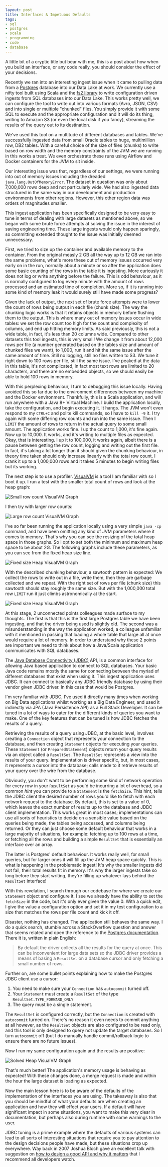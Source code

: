 ```yaml
---
layout: post
title: Interfaces & Impetuous Defaults
tags:
- sql
- postgres
- scala
- programming
- code
- database
---
```


A little bit of a cryptic title but bear with me, this is a post about how when
you build an interface, or any code really, you should consider the effect of
your decisions.

Recently we ran into an interesting ingest issue when it came to pulling data
from a [Postgres](https://www.postgresql.org/) database into our Data Lake at
work. We currently use a nifty tool built using Scala and the [fs2
library](https://fs2.io/) to write configuration driven ingests from SQL
databases into our Data Lake. This works pretty well, we can configure the tool
to write out into various formats (Avro, JSON, CSV) and into single or multiple
"chunked" files. You simply provide it with some SQL to execute and the
appropriate configuration and it will do its thing, writing to Amazon S3 (or
even the local disk if you fancy), streaming the results of the query out to
its destination.

We've used this tool on a multitude of different databases and tables. We've
successfully ingested data from small Oracle tables to huge, multimillion row,
DB2 tables. With a careful choice of the size of files (chunks) to write based
on row width and the memory constraints of the JVM we are running in this works
a treat. We even orchestrate these runs using Airflow and Docker containers for
the JVM to sit inside.

Our interesting issue was that, regardless of our settings, we were running
into out of memory issues including the dreaded `java.lang.OutOfMemoryError`.
The dataset in question was only about 7,000,000 rows deep and not particularly
wide. We had also ingested data structured in the same way in our development
and production environments from other regions. However, this other region data
was orders of magnitudes smaller.

This ingest application has been specifically designed to be very easy to tune
in terms of dealing with large datasets as mentioned above, so we began with
some brute force attempts at solving the issue in the interest of saving
engineering time. These large ingests would only happen sparingly, so
committing extended thought to the issue was initially deemed unnecessary.

First, we tried to size up the container and available memory to the container.
From the original measly 2 GB all the way up to 12 GB we ran into the same
problems, what's more these out of memory issues occurred very early on in the
run, normally about a minute or so after the application does some basic
counting of the rows in the table it is ingesting. More curiously it does not
log or write anything before the failure. This is odd behaviour, as it is
normally configured to log every minute with the amount of rows processed and
an estimated time of completion. More so, if it is running into some kind of
memory leak it would surely still have made some progress?

Given the lack of output, the next set of brute force attempts were to lower
the count of rows being output in each file (chunk size). The way the chunking
logic works is that it retains objects in memory before flushing them to the
output. This is where many out of memory issues occur in wide tables: we set
the row count too high for the count and complexity of columns, and end up
hitting memory limits. As said previously, this is not a wide table, in fact,
it's less than 20 columns wide. Compared to other datasets this tool ingests,
this is very small! We change it from about 12,000 rows per file (a number
generated based on the tables size and amount of chunked files we want), to
1,000, run it and hit the same issue after the same amount of time. Still no
logging, still no files written to S3. We tune it right down to 100 rows per
file, still the same issue. I've peaked at the data in this table, it's not
complicated, in fact most text rows are limited to 20 characters, and there are
no embedded objects, so we should easily be able to hold 100 rows in memory.

With this perplexing behaviour, I turn to debugging this issue locally. Having
avoided this so far due to the environment differences between my machine and
the Docker environment. Thankfully, this is a Scala application, and will run
anywhere with a Java 8+ Virtual Machine. I build the application locally, take
the configuration, and begin executing it. It hangs. The JVM won't even respond
to my `CTRL+C` and polite kill commands, so I have to `kill -9` it. I try again
with some differing row counts and run into the same issue. Then I `LIMIT` the
amount of rows to return in the actual query to some small amount. The
application works fine. I up the count to 1,000, it's fine again. Now up to
10,000. It works, and it's writing to multiple files as expected. Okay, that is
interesting. I up it to 100,000, it works again, albeit there is a pause
between getting the row count, logging and writing out the first file. In fact,
it's taking a lot longer than it should given the chunking behaviour, in theory
time taken should only increase linearly with the total row count. I crank it
up to a 1,000,000 rows and it takes 5 minutes to begin writing files but its
working.

The next step is to use a profiler. [VisualVM](https://visualvm.github.io/) is
a tool I am familiar with so I boot it up. I run a test with the smaller total
count of rows and look at the heap graph:

<img
  alt='Small row count VisualVM Graph'
  src='{{ "assets/interfaces-impetuous/small-row.png" | absolute_url }}'
  class='blog-image'
/>

I then try with larger row counts:

<img
  alt='Large row count VisualVM Graph'
  src='{{ "assets/interfaces-impetuous/large-row.png" | absolute_url }}'
  class='blog-image'
/>

I've so far been running the application locally using a very simple `java -cp`
command, and have been omitting any kind of JVM parameters where it comes to
memory. That's why you can see the resizing of the total heap space in those
graphs. So I opt to set both the minimum and maximum heap space to be about
2G. The following graphs include these parameters, as you can see from the
fixed heap size line.

<img
  alt='Fixed size Heap VisualVM Graph'
  src='{{ "assets/interfaces-impetuous/fixed1.png" | absolute_url }}'
  class='blog-image'
/>

With the described chunking behaviour, a sawtooth pattern is expected: We
collect the rows to write out in a file, write them, then they are garbage
collected and we repeat. With the right set of rows per file (chunk size) this
sawtooth should stay roughly the same size. But with the 1,000,000 total row
`LIMIT` run it just climbs astronomically at the start.

<img
  alt='Fixed size Heap VisualVM Graph'
  src='{{ "assets/interfaces-impetuous/fixed2.png" | absolute_url }}'
  class='blog-image'
/>

At this stage, 2 unconnected points colleagues made surface to my thoughts. The
first is that this is the first large Postgres table we have been ingesting,
and that the driver being used is slightly old. The second was a
misunderstanding in the way the application worked, a colleague unfamiliar
with it mentioned in passing that loading a whole table that large all at once
would require a lot of memory. In order to understand why these 2 points are
important we need to think about how a Java/Scala application communicates with
SQL databases.

The [Java Database Connectivity
(JDBC)](https://docs.oracle.com/javase/tutorial/jdbc/basics/index.html) API, is
a common interface for allowing Java based application to connect to SQL
databases. Your basic Java code remains mostly the same for connecting between
the myriad of different databases that exist when using it. This ingest
application uses JDBC. It can connect to basically any JDBC friendly database
by using their vendor given JDBC driver. In this case that would be Postgres.

I'm very familiar with JDBC, I've used it directly many times when working on
Big Data applications whilst working as a Big Data Engineer, and used it
indirectly via JPA (Java Persistence API) as a Full Stack Developer. It can be
tuned in a lot of ways to cater for the different kinds of queries you want to
make. One of the key features that can be tuned is how JDBC fetches the results
of a query.

Retrieving the results of a query using JDBC, at the basic level, involves
creating a `Connection` object that represents your connection to the database,
and then creating `Statement` objects for executing your queries. These
`Statement` (or `PreparedStatement`) objects return your query results via an
object called a `ResultSet`. The `ResultSet` represents a view into the results
of your query. Implementation is driver specific, but, in most
cases, it represents a cursor into the database; calls made to it retrieve
results of your query over the wire from the database.

Obviously, you don't want to be performing some kind of network operation for
every row in your `ResultSet` as you'd be incurring a lot of overhead, so a
common *hint* you can provide to a `Statement` is the `fetchSize`. This hint,
tells the JDBC client the desired number of rows you'd like to fetch with each
network request to the database. By default, this is set to a value of 0, which
leaves the exact number of results up to the database and JDBC client
implementation. This works great in most cases; implementations can use all
sorts of heuristics to decide on a sensible value based on the queries being
made, the tables being accessed, and columns being returned. Or they can just
choose some default behaviour that works in a large majority of situations, for
example: fetching up to 100 rows at a time, or fetching all the rows and
building a simple `ResultSet` that is essentially an interface over an array.

The latter is Postgres' default behaviour. It works really well, for small
queries, but for larger ones it will fill up the JVM heap space quickly. This
is what is happening in the problematic ingest! It's why the smaller ingests
did not fail, their total results fit in memory. It's why the larger
ingests take so long before they start writing, they're filling up whatever
lays behind the `ResultSet` interface!

With this revelation, I search through our codebase for where we create our
`Statement` object and configure it. I see we already have the ability to set
the `fetchSize` in the code, but it's only ever given the value 0. With a quick
edit, I give the value a configuration option and set it in my test
configuration to a size that matches the rows per file count and kick it off.

Disaster, nothing has changed. The application still behaves the same way. I do
a quick search, stumble across a StackOverflow question and answer that seems
related and open the reference to the [Postgres
documentation](https://jdbc.postgresql.org/documentation/query/#getting-results-based-on-a-cursor).
There it is, written in plain English:

> By default the driver collects all the results for the query at once. This
> can be inconvenient for large data sets so the JDBC driver provides a means
> of basing a `ResultSet` on a database cursor and only fetching a small number
> of rows.

Further on, are some bullet points explaining how to make the Postgres JDBC
client use a cursor:

1. You need to make sure your `Connection` has `autocommit` turned off.
2. Your `Statement` must create a `ResultSet` of the type
   `ResultSet.TYPE_FORWARD_ONLY`
3. The query must be a single statement.

The `ResultSet` is configured correctly, but the `Connection` is created with
`autocommit` turned on. There's no reason it even needs to commit anything at
all however, as the `ResultSet` objects are also configured to be read only,
and this tool is only designed to query not update the target databases. So I
turn `autocommit` off (but I do manually handle commit/rollback logic to ensure
there are no future issues).

Now I run my same configuration again and the results are positive:

<img
  alt='Solved Heap VisualVM Graph'
  src='{{ "assets/interfaces-impetuous/solved.png" | absolute_url }}'
  class='blog-image'
/>

That's much better! The application's memory usage is behaving as expected!
With these changes done, a merge request is made and within the hour the large
dataset is loading as expected.

Now the main lesson here is to be aware of the defaults of the implementation
of the interfaces you are using. The takeaway is also that you should be
mindful of what your defaults are when creating an application and how they
will effect your users. If a default will have significant impact in some
situations, you want to make this very clear in documentation, but perhaps also
during runtime with some warnings to the user.

JDBC tuning is a prime example where the defaults of various systems can lead
to all sorts of interesting situations that require you to pay attention to the
design decisions people have made, but these situations crop up everywhere. Way
back in 2007 Joshua Bloch gave an excellent talk with suggestion on [how to
design a good API and why it
matters](https://www.youtube.com/watch?v=aAb7hSCtvGw) that I recommend all
developers watch.
